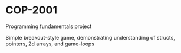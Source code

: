 # COP-2001
Programming fundamentals project

Simple breakout-style game, demonstrating understanding of structs, pointers, 2d arrays, and game-loops
